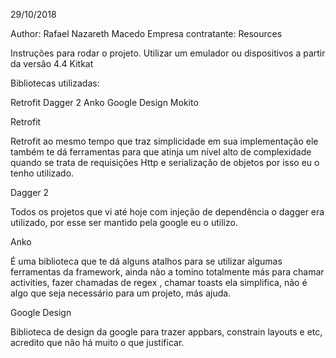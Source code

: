 29/10/2018

Author: Rafael Nazareth Macedo
Empresa contratante: Resources

Instruções para rodar o projeto.
Utilizar um emulador ou dispositivos a partir da versão 4.4 Kitkat

Bibliotecas utilizadas:

Retrofit
Dagger 2
Anko
Google Design
Mokito

Retrofit

Retrofit ao mesmo tempo que traz simplicidade em sua implementação ele também te dá ferramentas para que atinja um nível alto de complexidade quando se trata de requisições Http e serialização de objetos por isso eu o tenho utilizado.

Dagger 2

Todos os projetos que vi até hoje com injeção de dependência o dagger era utilizado, por esse ser mantido pela google eu o utilizo.

Anko

É uma biblioteca que te dá alguns atalhos para se utilizar algumas ferramentas da framework, ainda não a tomino totalmente más para chamar activities, fazer chamadas de regex , chamar toasts ela simplifica, não é algo que seja necessário para um projeto, más ajuda.

Google Design

Biblioteca de design da google para trazer appbars, constrain layouts e etc, acredito que não há muito o que justificar.
